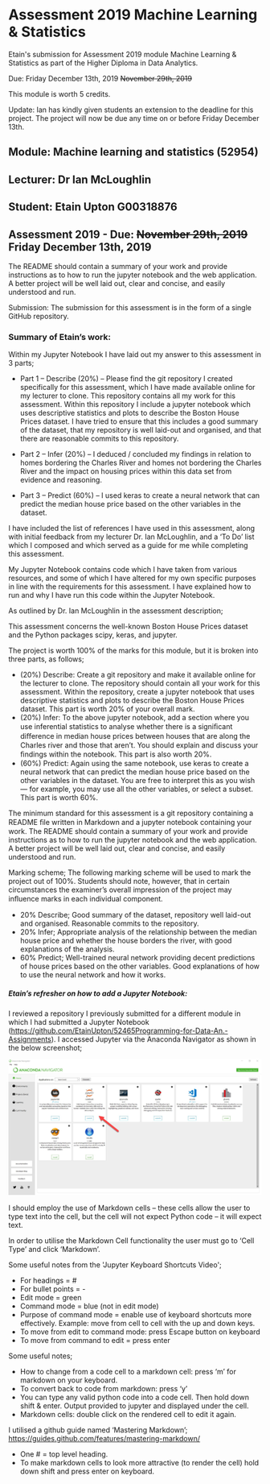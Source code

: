 # Assessment 2019 Machine Learning & Statistics
Etain's submission for Assessment 2019 module Machine Learning & Statistics as part of the Higher Diploma in Data Analytics. 

Due: Friday December 13th, 2019 ~~November 29th, 2019~~ 

This module is worth 5 credits.

Update: Ian has kindly given students an extension to the deadline for this project. The project will now be due any time on or before Friday December 13th.

## Module: Machine learning and statistics (52954)
## Lecturer: Dr Ian McLoughlin
## Student: Etain Upton G00318876
## Assessment 2019 - Due: ~~November 29th, 2019~~ Friday December 13th, 2019

The README should contain a summary of your work and provide instructions as to how to run the jupyter notebook and the web application. 
A better project will be well laid out, clear and concise, and easily understood and run.

Submission: The submission for this assessment is in the form of a single GitHub repository.

### Summary of Etain’s work:

Within my Jupyter Notebook I have laid out my answer to this assessment in 3 parts; 

* Part 1 – Describe (20%) – Please find the git repository I created specifically for this assessment, which I have made available online for my lecturer to clone. This repository contains all my work for this assessment. Within this repository I include a jupyter notebook which uses descriptive statistics and plots to describe the Boston House Prices dataset. I have tried to ensure that this includes a good summary of the dataset, that my repository is well laid-out and organised, and that there are reasonable commits to this repository.

* Part 2 – Infer (20%) – I deduced / concluded my findings in relation to homes bordering the Charles River and homes not bordering the Charles River and the impact on housing prices within this data set from evidence and reasoning.

* Part 3 – Predict (60%) – I used keras to create a neural network that can predict the median house price based on the other variables in the dataset.

I have included the list of references I have used in this assessment, along with initial feedback from my lecturer Dr. Ian McLoughlin, and a ‘To Do’ list which I composed and which served as a guide for me while completing this assessment. 

My Jupyter Notebook contains code which I have taken from various resources, and some of which I have altered for my own specific purposes in line with the requirements for this assessment. I have explained how to run and why I have run this code within the Jupyter Notebook.

As outlined by Dr. Ian McLoughlin in the assessment description;

This assessment concerns the well-known Boston House Prices dataset and the Python packages scipy, keras, and jupyter. 

The project is worth 100% of the marks for this module, but it is broken into three parts, as follows;

*	(20%) Describe: Create a git repository and make it available online for the lecturer to clone. The repository should contain all your work for this assessment. Within the repository, create a jupyter notebook that uses descriptive statistics and plots to describe the Boston House Prices dataset. This part is worth 20% of your overall mark.
*	(20%) Infer: To the above jupyter notebook, add a section where you use inferential statistics to analyse whether there is a signiﬁcant diﬀerence in median house prices between houses that are along the Charles river and those that aren’t. You should explain and discuss your ﬁndings within the notebook. This part is also worth 20%.
*	(60%) Predict: Again using the same notebook, use keras to create a neural network that can predict the median house price based on the other variables in the dataset. You are free to interpret this as you wish — for example, you may use all the other variables, or select a subset. This part is worth 60%.

The minimum standard for this assessment is a git repository containing a README ﬁle written in Markdown and a jupyter notebook containing your work. The README should contain a summary of your work and provide instructions as to how to run the jupyter notebook and the web application. A better project will be well laid out, clear and concise, and easily understood and run.

Marking scheme;
The following marking scheme will be used to mark the project out of 100%. Students should note, however, that in certain circumstances the examiner’s overall impression of the project may inﬂuence marks in each individual component.
*	20% Describe; Good summary of the dataset, repository well laid-out and organised. Reasonable commits to the repository.
*	20% Infer; Appropriate analysis of the relationship between the median house price and whether the house borders the river, with good explanations of the analysis.
*	60% Predict; Well-trained neural network providing decent predictions of house prices based on the other variables. Good explanations of how to use the neural network and how it works.

##### Etain’s refresher on how to add a Jupyter Notebook:
I reviewed a repository I previously submitted for a different module in which I had submitted a Jupyter Notebook (https://github.com/EtainUpton/52465Programming-for-Data-An.-Assignments). I accessed Jupyter via the Anaconda Navigator as shown in the below screenshot;

![Screenshot](JupyterNotebookImage.jpg)

I should employ the use of Markdown cells – these cells allow the user to type text into the cell, but the cell will not expect Python code – it will expect text.

In order to utilise the Markdown Cell functionality the user must go to ‘Cell Type’ and click ‘Markdown’.

Some useful notes from the 'Jupyter Keyboard Shortcuts Video';

* For headings = #
* For bullet points = -
* Edit mode = green
* Command mode = blue (not in edit mode)
* Purpose of command mode = enable use of keyboard shortcuts more effectively. Example: move from cell to cell with the up and down keys.
* To move from edit to command mode: press Escape button on keyboard
* To move from command to edit = press enter

Some useful notes;
* How to change from a code cell to a markdown cell: press ‘m’ for markdown on your keyboard.
* To convert back to code from markdown: press ‘y’
* You can type any valid python code into a code cell. Then hold down shift & enter. Output provided to jupyter and displayed under the cell.
* Markdown cells: double click on the rendered cell to edit it again.

I utilised a github guide named ‘Mastering Markdown’; https://guides.github.com/features/mastering-markdown/

* One # = top level heading.
* To make markdown cells to look more attractive (to render the cell) hold down shift and press enter on keyboard.
